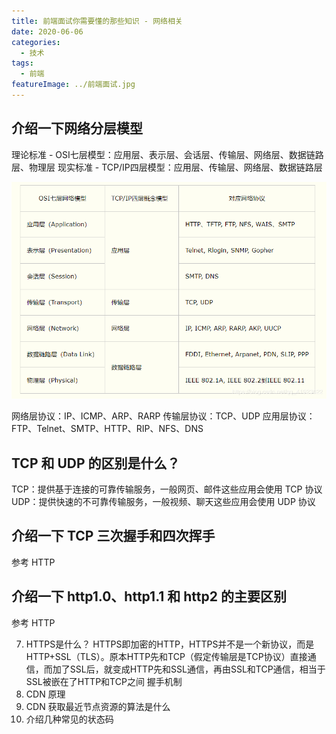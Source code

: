 ```yaml
---
title: 前端面试你需要懂的那些知识 - 网络相关
date: 2020-06-06
categories:
  - 技术
tags:
  - 前端
featureImage: ../前端面试.jpg
---
```


## 介绍一下网络分层模型

理论标准 - OSI七层模型：应用层、表示层、会话层、传输层、网络层、数据链路层、物理层
现实标准 - TCP/IP四层模型：应用层、传输层、网络层、数据链路层

![分层模型](./分层模型.png)

网络层协议：IP、ICMP、ARP、RARP
传输层协议：TCP、UDP
应用层协议：FTP、Telnet、SMTP、HTTP、RIP、NFS、DNS

## TCP 和 UDP 的区别是什么？

TCP：提供基于连接的可靠传输服务，一般网页、邮件这些应用会使用 TCP 协议
UDP：提供快速的不可靠传输服务，一般视频、聊天这些应用会使用 UDP 协议

## 介绍一下 TCP 三次握手和四次挥手

参考 HTTP

## 介绍一下 http1.0、http1.1 和 http2 的主要区别

参考 HTTP

7. HTTPS是什么？
HTTPS即加密的HTTP，HTTPS并不是一个新协议，而是HTTP+SSL（TLS）。原本HTTP先和TCP（假定传输层是TCP协议）直接通信，而加了SSL后，就变成HTTP先和SSL通信，再由SSL和TCP通信，相当于SSL被嵌在了HTTP和TCP之间
握手机制
8. CDN 原理
9. CDN 获取最近节点资源的算法是什么
10. 介绍几种常见的状态码

